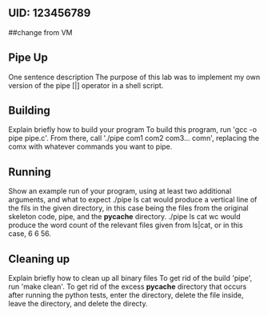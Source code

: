 ## UID: 123456789
##change from VM
## Pipe Up

One sentence description
The purpose of this lab was to implement my own version of the pipe [|] operator in a shell script.
## Building

Explain briefly how to build your program
To build this program, run 'gcc -o pipe pipe.c'. From there, call './pipe com1 com2 com3... comn', replacing the comx with whatever commands you want to pipe.
## Running

Show an example run of your program, using at least two additional arguments, and what to expect
./pipe ls cat would produce a vertical line of the fils in the given directory, in this case being the files from the original skeleton code, pipe, and the __pycache__ directory.
./pipe ls cat  wc would produce the word count of the relevant files given from ls|cat, or in this case, 6 6 56.

## Cleaning up

Explain briefly how to clean up all binary files
To get rid of the build 'pipe', run 'make clean'. To get rid of the excess __pycache__ directory that occurs after running the python tests, enter the directory, delete the file inside, leave the directory, and delete the directy.
